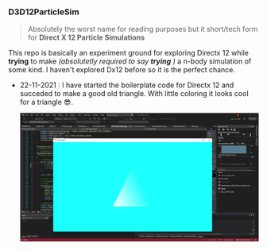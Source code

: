﻿### D3D12ParticleSim
> Absolutely the worst name for reading purposes but it short/tech form for **Direct X 12 Particle Simulations**

This repo is basically an experiment ground for exploring Directx 12 while **trying** to make
*(absolutetly required to say __trying__ )* a n-body simulation of some kind. I haven't explored Dx12
before so it is the perfect chance.

 - 22-11-2021 : I have started the boilerplate code for Directx 12 and succeded to make a good old triangle. With little coloring it looks cool for a triangle 😎.
    
    ![](./Doc/Triangle-2021-11-22.jpg)